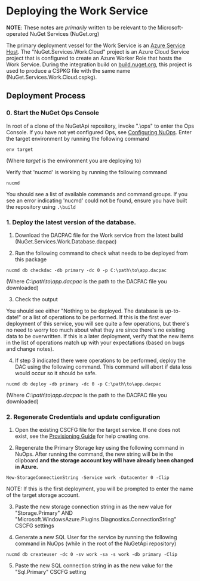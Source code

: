 # Deploying the Work Service
**NOTE**: These notes are _primarily_ written to be relevant to the Microsoft-operated NuGet Services (NuGet.org)

The primary deployment vessel for the Work Service is an [Azure Service Host](../../deployment/AzureHosting.md). The "NuGet.Services.Work.Cloud" project is an Azure Cloud Service project that is configured to create an Azure Worker Role that hosts the Work Service. During the integration build on [build.nuget.org](http://build.nuget.org), this project is used to produce a CSPKG file with the same name (NuGet.Services.Work.Cloud.cspkg).

## Deployment Process

### 0. Start the NuGet Ops Console
In root of a clone of the NuGetApi repository, invoke ".\ops" to enter the Ops Console. If you have not yet configured Ops, see [Configuring NuOps](../../ops/README.md). Enter the target environment by running the following command

```posh
env target
```

(Where _target_ is the environment you are deploying to)

Verify that 'nucmd' is working by running the following command

```posh
nucmd
```

You should see a list of available commands and command groups. If you see an error indicating 'nucmd' could not be found, ensure you have built the repository using `.\build`

### 1. Deploy the latest version of the database.
1. Download the DACPAC file for the Work service from the latest build (NuGet.Services.Work.Database.dacpac)

2. Run the following command to check what needs to be deployed from this package

```posh
nucmd db checkdac -db primary -dc 0 -p C:\path\to\app.dacpac
```

(Where _C:\path\to\app.dacpac_ is the path to the DACPAC file you downloaded)

3. Check the output

You should see either "Nothing to be deployed. The database is up-to-date!" or a list of operations to be performed. If this is the first ever deployment of this service, you will see quite a few operations, but there's no need to worry too much about what they are since there's no existing data to be overwritten. If this is a later deployment, verify that the new items in the list of operations match up with your expectations (based on bugs and change notes).

4. If step 3 indicated there were operations to be performed, deploy the DAC using the following command. This command will abort if data loss would occur so it should be safe.

```posh
nucmd db deploy -db primary -dc 0 -p C:\path\to\app.dacpac
```

(Where _C:\path\to\app.dacpac_ is the path to the DACPAC file you downloaded)

### 2. Regenerate Credentials and update configuration
1. Open the existing CSCFG file for the target service. If one does not exist, see the [Provisioning Guide](Provisioning.md) for help creating one.

2. Regenerate the Primary Storage key using the following command in NuOps. After running the command, the new string will be in the clipboard **and the storage account key will have already been changed in Azure.**

```posh
New-StorageConnectionString -Service work -Datacenter 0 -Clip
```

NOTE: If this is the first deployment, you will be prompted to enter the name of the target storage account.

3. Paste the new storage connection string in as the new value for "Storage.Primary" AND "Microsoft.WindowsAzure.Plugins.Diagnostics.ConnectionString" CSCFG settings

4. Generate a new SQL User for the service by running the following command in NuOps (while in the root of the NuGetApi repository)

```posh
nucmd db createuser -dc 0 -sv work -sa -s work -db primary -Clip
```

5. Paste the new SQL connection string in as the new value for the "Sql.Primary" CSCFG setting
